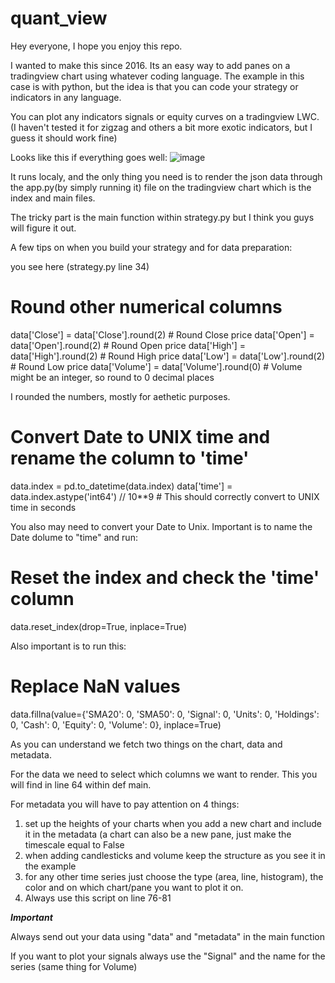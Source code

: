 # quant_view

Hey everyone, I hope you enjoy this repo.

I wanted to make this since 2016. Its an easy way to add panes on a tradingview chart using whatever coding language. The example in this case is with python, but the idea is that you can code your strategy or indicators in any language.

You can plot any indicators signals or equity curves on a tradingview LWC. (I haven't tested it for zigzag and others a bit more exotic indicators, but I guess it should work fine)

Looks like this if everything goes well:
![image](https://github.com/user-attachments/assets/4288786f-72f7-4179-a53d-910374acdcb7)


It runs localy, and the only thing you need is to render the json data through the app.py(by simply running it) file on the tradingview chart which is the index and main files.

The tricky part is the main function within strategy.py but I think you guys will figure it out.

A few tips on when you build your strategy and for data preparation:

you see here (strategy.py line 34)

# Round other numerical columns
data['Close'] = data['Close'].round(2)  # Round Close price
data['Open'] = data['Open'].round(2)    # Round Open price
data['High'] = data['High'].round(2)    # Round High price
data['Low'] = data['Low'].round(2)      # Round Low price
data['Volume'] = data['Volume'].round(0)  # Volume might be an integer, so round to 0 decimal places

I rounded the numbers, mostly for aethetic purposes.

# Convert Date to UNIX time and rename the column to 'time'
data.index = pd.to_datetime(data.index)
data['time'] = data.index.astype('int64') // 10**9  # This should correctly convert to UNIX time in seconds

You also may need to convert your Date to Unix. Important is to name the Date dolume to "time" and run:

# Reset the index and check the 'time' column
data.reset_index(drop=True, inplace=True)

Also important is to run this:

# Replace NaN values
data.fillna(value={'SMA20': 0, 'SMA50': 0, 'Signal': 0, 'Units': 0, 'Holdings': 0, 'Cash': 0, 'Equity': 0, 'Volume': 0}, inplace=True)

As you can understand we fetch two things on the chart, data and metadata.

For the data we need to select which columns we want to render. This you will find in line 64 within def main.

For metadata you will have to pay attention on 4 things:

1. set up the heights of your charts when you add a new chart and include it in the metadata (a chart can also be a new pane, just make the timescale equal to False
2. when adding candlesticks and volume keep the structure as you see it in the example
3. for any other time series just choose the type (area, line, histogram), the color and on which chart/pane you want to plot it on.
4. Always use this script on line 76-81

***Important***

Always send out your data using "data" and "metadata" in the main function

If you want to plot your signals always use the "Signal" and the name for the series (same thing for Volume)
